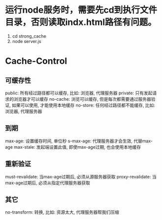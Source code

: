 # 运行node服务时，需要先cd到执行文件目录，否则读取indx.html路径有问题。
1. cd strong_cache
2. node server.js

# Cache-Control

## 可缓存性
public: 所有经过路径都可以缓存, 比如: 浏览器, 代理服务器
private: 只有发起请求的浏览器才可以缓存
no-cache: 浏览可以缓存, 但是每次都需要通过服务器验证, 如果可以使用, 才能使用本地缓存
no-store: 任何经过路径都不能缓存, 比如: 浏览器, 代理服务器

## 到期
max-age: 设置缓存时间, 单位秒
s-max-age: 代理服务器才会生效, 代替max-age
max-stale: 发起端设置此值, 即使max-age过期, 也会使用本地缓存

## 重新验证
must-revalidate: 当max-age过期后, 必须从源服务器获取
proxy-revalidate: 当max-age过期后, 必须从指定代理服务器获取

## 其它
no-transform: 转换, 比如: 资源太大, 代理服务器帮我们压缩